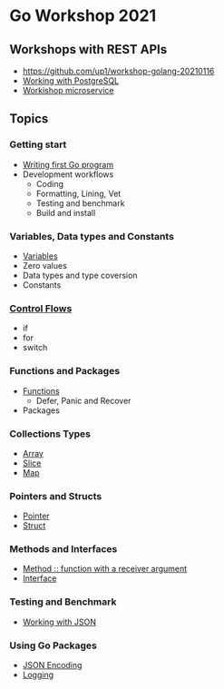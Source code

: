 # Go Workshop 2021

## Workshops with REST APIs
* https://github.com/up1/workshop-golang-20210116
* [Working with PostgreSQL](https://github.com/up1/workshop-devops-go)
* [Workishop microservice](https://github.com/up1/microservices-workshop-with-go)

## Topics

### Getting start
* [Writing first Go program](https://github.com/up1/course-go-2021/tree/main/demo/hello)
* Development workflows
  * Coding
  * Formatting, Lining, Vet
  * Testing and benchmark
  * Build and install

### Variables, Data types and Constants
* [Variables](https://github.com/up1/course-go-2021/tree/main/demo/variables)
* Zero values
* Data types and type coversion
* Constants

### [Control Flows](https://github.com/up1/course-go-2021/tree/main/demo/control_flow)
* if
* for
* switch

### Functions and Packages
* [Functions](https://github.com/up1/course-go-2021/tree/main/demo/function)
  * Defer, Panic and Recover
* Packages

### Collections Types
* [Array](https://github.com/up1/course-go-2021/tree/main/demo/array)
* [Slice](https://github.com/up1/course-go-2021/tree/main/demo/slice)
* [Map](https://github.com/up1/course-go-2021/tree/main/demo/map)

### Pointers and Structs
* [Pointer](https://github.com/up1/course-go-2021/tree/main/demo/pointer)
* [Struct](https://github.com/up1/course-go-2021/tree/main/demo/struct)

### Methods and Interfaces
* [Method :: function with a receiver argument](https://github.com/up1/course-go-2021/tree/main/demo/method)
* [Interface](https://github.com/up1/course-go-2021/tree/main/demo/interface)

### Testing and Benchmark
* [Working with JSON](https://github.com/up1/course-go-2021/tree/main/demo/json)

### Using Go Packages
* [JSON Encoding](https://github.com/up1/course-go-2021/tree/main/demo/json)
* [Logging](https://github.com/up1/course-go-2021/tree/main/demo/logging)
